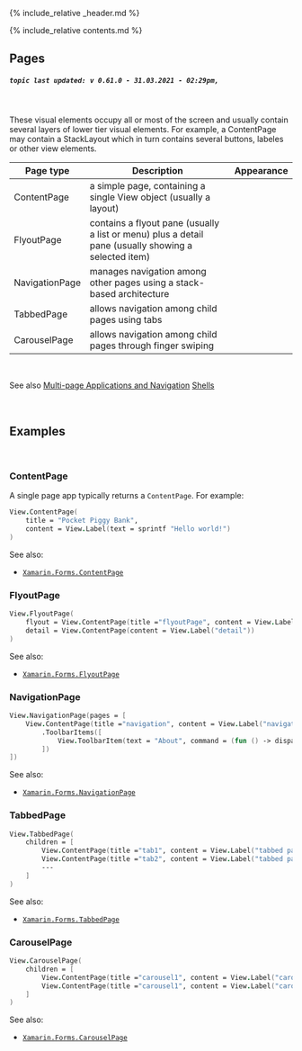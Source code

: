 {% include_relative _header.md %}

{% include_relative contents.md %}

Pages 
------

##### `topic last updated: v 0.61.0 - 31.03.2021 - 02:29pm,`
<br /> 

 These visual elements occupy all or most of the screen and usually contain several layers of lower tier visual elements. 
 For example, a ContentPage may contain a StackLayout which in turn contains several buttons, labeles or other view elements. 

| Page type          | Description                                                                                          | Appearance |
|----------------|------------------------------------------------------------------------------------------------------|------------|
| ContentPage    | a simple page, containing a single View object (usually a layout)                                    |            |
| FlyoutPage     | contains a flyout pane (usually a list or menu) plus a detail pane (usually showing a selected item) |            |
| NavigationPage | manages navigation among other pages using a stack-based architecture                                |            |
| TabbedPage     | allows navigation among child pages using tabs                                                       |            |
| CarouselPage   | allows navigation among child pages through finger swiping                                           |            |


<br /> 

See also 
[Multi-page Applications and Navigation](pages-navigation.md)
[Shells](views-shells.md)

<br /> 

Examples
------
<br />

### ContentPage

A single page app typically returns a `ContentPage`. For example:

```fsharp 
View.ContentPage(
    title = "Pocket Piggy Bank",
    content = View.Label(text = sprintf "Hello world!")
)
```

See also:

* [`Xamarin.Forms.ContentPage`](https://docs.microsoft.com/en-us/dotnet/api/Xamarin.Forms.ContentPage)

### FlyoutPage
```fsharp 
View.FlyoutPage(
    flyout = View.ContentPage(title ="flyoutPage", content = View.Label("flyout")), // 'title' is needed for the flyout page
    detail = View.ContentPage(content = View.Label("detail"))        
)
```

See also:

* [`Xamarin.Forms.FlyoutPage`](https://docs.microsoft.com/en-us/dotnet/api/Xamarin.Forms.FlyoutPage)

### NavigationPage
```fsharp 
View.NavigationPage(pages = [
    View.ContentPage(title ="navigation", content = View.Label("navigation page 1"))
        .ToolbarItems([
            View.ToolbarItem(text = "About", command = (fun () -> dispatch (ShowAbout true))) 
        ])
])
```

See also:

* [`Xamarin.Forms.NavigationPage`](https://docs.microsoft.com/en-us/dotnet/api/Xamarin.Forms.NavigationPage)

### TabbedPage
```fsharp       
View.TabbedPage(
    children = [
        View.ContentPage(title ="tab1", content = View.Label("tabbed page 1"))                
        View.ContentPage(title ="tab2", content = View.Label("tabbed page 2"))
        ---
    ]
)
```

See also:

* [`Xamarin.Forms.TabbedPage`](https://docs.microsoft.com/en-us/dotnet/api/Xamarin.Forms.TabbedPage)

### CarouselPage
```fsharp 
View.CarouselPage(
    children = [
        View.ContentPage(title ="carousel1", content = View.Label("carousel page 1"))                
        View.ContentPage(title ="carousel1", content = View.Label("carousel page 2"))
    ]
)
```

See also:

* [`Xamarin.Forms.CarouselPage`](https://docs.microsoft.com/en-us/dotnet/api/Xamarin.Forms.CarouselPage)
